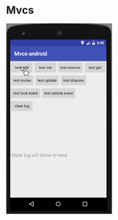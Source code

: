 # Mvcs

<img src="/imgs/mvcs_android_base.gif" alt="Demo Screen Capture" width="287px" height="518px" />
